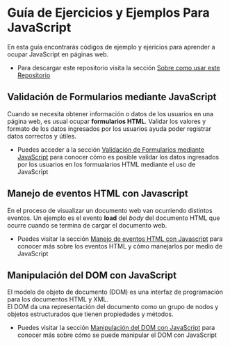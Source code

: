 # Guía de Ejercicios y Ejemplos Para JavaScript

En esta guía encontrarás códigos de ejemplo y ejericios para aprender a ocupar JavaScript en páginas web.

- Para descargar este repositorio visita la sección [Sobre como usar este Repositorio](./uso-repositorio/readme.md)


## Validación de Formularios mediante JavaScript

Cuando se necesita obtener información o datos de los usuarios en una página web, es usual ocupar __formularios HTML__. Validar los valores y formato de los datos ingresados por los usuarios ayuda poder registrar datos correctos y útiles.

-  Puedes acceder a la sección [Validación de Formularios mediante JavaScript](./form-validacion/readme.md) para conocer cómo es posible validar los datos ingresados por los usuarios en los formualarios HTML mediante el uso de JavaScript

## Manejo de eventos HTML con Javascript

En el proceso de visualizar un documento web van ocurriendo distintos eventos. Un ejemplo es el evento **load** del *body* del documento HTML que ocurre cuando se termina de cargar el documento web.

- Puedes visitar la sección [Manejo de eventos HTML con Javascript](./html-eventos/readme.md) para conocer más sobre los eventos HTML y cómo manejarlos por medio de JavaScript

## Manipulación del DOM con JavaScript
El modelo de objeto de documento (DOM) es una interfaz de programación para los documentos HTML y XML.  
El DOM da una representación del documento como un grupo de nodos y objetos estructurados que tienen propiedades y métodos.  

- Puedes visitar la sección [Manipulación del DOM con JavaScript](./dom-manipulacion/readme.md) para conocer más sobre cómo se puede manipular el DOM con JavaScript
